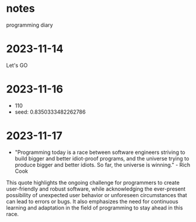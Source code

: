 # notes
programming diary
# 2023-11-14
Let's GO

# 2023-11-16
- 110
- seed: 0.8350333482262786

# 2023-11-17
- "Programming today is a race between software engineers striving to build bigger and better idiot-proof programs, and the universe trying to produce bigger and better idiots. So far, the universe is winning." - Rich Cook

This quote highlights the ongoing challenge for programmers to create user-friendly and robust software, while acknowledging the ever-present possibility of unexpected user behavior or unforeseen circumstances that can lead to errors or bugs. It also emphasizes the need for continuous learning and adaptation in the field of programming to stay ahead in this race.
